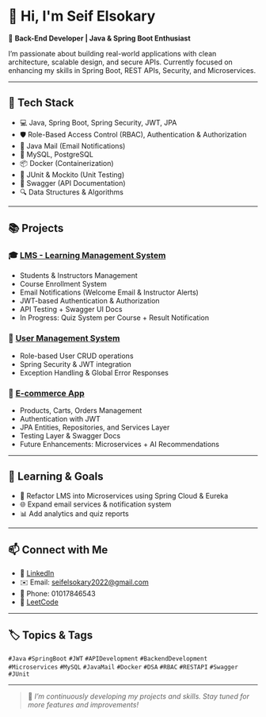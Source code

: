 
# 👋 Hi, I'm Seif Elsokary

🔧 **Back-End Developer | Java & Spring Boot Enthusiast**

I’m passionate about building real-world applications with clean architecture, scalable design, and secure APIs. Currently focused on enhancing my skills in Spring Boot, REST APIs, Security, and Microservices.

---

## 🚀 Tech Stack

* 💻 Java, Spring Boot, Spring Security, JWT, JPA
* 🛡️ Role-Based Access Control (RBAC), Authentication & Authorization
* 📧 Java Mail (Email Notifications)
* 🐬 MySQL, PostgreSQL
* 📦 Docker (Containerization)
* 🧪 JUnit & Mockito (Unit Testing)
* 📘 Swagger (API Documentation)
* 🔍 Data Structures & Algorithms

---

## 📚 Projects

### 🎓 [LMS - Learning Management System](https://github.com/Seif-Elsokary/LMS)

* Students & Instructors Management
* Course Enrollment System
* Email Notifications (Welcome Email & Instructor Alerts)
* JWT-based Authentication & Authorization
* API Testing + Swagger UI Docs
* In Progress: Quiz System per Course + Result Notification

### 👤 [User Management System](https://github.com/Seif-Elsokary/user_managment_System)

* Role-based User CRUD operations
* Spring Security & JWT integration
* Exception Handling & Global Error Responses

### 🛒 [E-commerce App](https://github.com/Seif-Elsokary/ecommerce_app)

* Products, Carts, Orders Management
* Authentication with JWT
* JPA Entities, Repositories, and Services Layer
* Testing Layer & Swagger Docs
* Future Enhancements: Microservices + AI Recommendations

---

## 🧠 Learning & Goals

* 🔄 Refactor LMS into Microservices using Spring Cloud & Eureka
* 🌐 Expand email services & notification system
* 📊 Add analytics and quiz reports

---

## 📫 Connect with Me

* 💼 [LinkedIn](https://www.linkedin.com/in/seif-elsokary-350233256/)
* ✉️ Email: [seifelsokary2022@gmail.com](mailto:seifelsokary2022@gmail.com)
* 📱 Phone: 01017846543
* 🧠 [LeetCode](https://leetcode.com/u/seifsoliman/)

---

## 🏷 Topics & Tags

`#Java` `#SpringBoot` `#JWT` `#APIDevelopment` `#BackendDevelopment` `#Microservices` `#MySQL` `#JavaMail` `#Docker` `#DSA` `#RBAC` `#RESTAPI` `#Swagger` `#JUnit`

---

> 🚧 *I’m continuously developing my projects and skills. Stay tuned for more features and improvements!*


